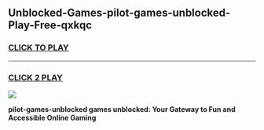 
## Unblocked-Games-pilot-games-unblocked-Play-Free-qxkqc
<h3>
<a href="https://premium76.site?title=pilot-games-unblocked&ref=10A">CLICK TO PLAY</a></h3>
<hr>

<h3>
<a href="https://premium76.site?title=pilot-games-unblocked&ref=10A">CLICK 2 PLAY</a>
  
</h3>

<a href="https://premium76.site?title=pilot-games-unblocked&ref=10A"><img src="https://clearcache.store/games.png"></a>


**pilot-games-unblocked games unblocked: Your Gateway to Fun and Accessible Online Gaming**
